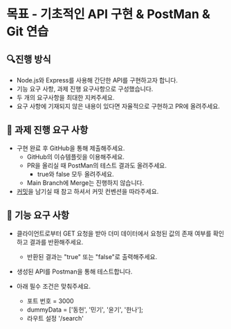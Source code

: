 # 목표 - 기초적인 API 구현 & PostMan & Git 연습

## 🔍진행 방식

- Node.js와 Express를 사용해 간단한 API를 구현하고자 합니다.
- 기능 요구 사항, 과제 진행 요구사항으로 구성했습니다.
- 두 개의 요구사항을 최대한 지켜주세요.
- 요구 사항에 기재되지 않은 내용이 있다면 자율적으로 구현하고 PR에 올려주세요.

## 📮 과제 진행 요구 사항

- 구현 완료 후 GitHub을 통해 제출해주세요.
    - GitHub의 이슈템플릿을 이용해주세요.
    - PR을 올리실 때 PostMan의 테스트 결과도 올려주세요.
        - true와 false 모두 올려주세요.
    - Main Branch에 Merge는 진행하지 않습니다.
- [커밋](https://www.notion.so/junseopark/696f08c8a95445fd8b7d5ca74481f79b)을 남기실 때 참고 하셔서 커밋 컨벤션을 따라주세요.


## 🚀 기능 요구 사항

- 클라이언트로부터 GET 요청을 받아 더미 데이터에서 요청된 값의 존재 여부를 확인하고 결과를 반환해주세요.
    - 반환된 결과는 "true" 또는 "false"로 출력해주세요.
- 생성된 API를 Postman을 통해 테스트합니다.

- 아래 필수 조건은 맞춰주세요.
    - 포트 번호 = 3000
    - dummyData = ['동헌', '민기', '윤기', '한나'];
    - 라우트 설정 '/search'
